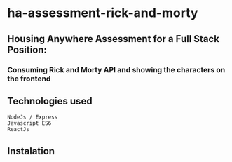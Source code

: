 # ha-assessment-rick-and-morty

##  Housing Anywhere Assessment for a Full Stack Position:
### Consuming Rick and Morty API and showing the characters on the frontend
## Technologies used
```
NodeJs / Express
Javascript ES6
ReactJs
```

## Instalation
